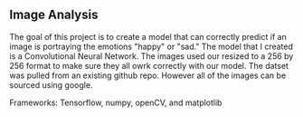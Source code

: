 ## Image Analysis

The goal of this project is to create a model that can correctly predict if an image is portraying the emotions "happy" or "sad."
The model that I created is a Convolutional Neural Network. The images used our resized to a 256 by 256 format to make sure they all owrk correctly with our model. The datset 
was pulled from an existing github repo. However all of the images can be sourced using google.

Frameworks: Tensorflow, numpy, openCV, and matplotlib
